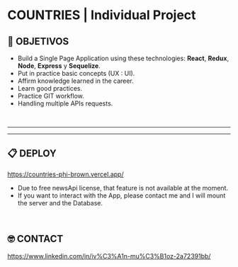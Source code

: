 # **COUNTRIES** | Individual Project

## **📌 OBJETIVOS**

-  Build a Single Page Application using these technologies: **React**, **Redux**, **Node**, **Express** y **Sequelize**.
-  Put in practice basic concepts (UX : UI).
-  Affirm knowledge learned in the career.
-  Learn good practices.
-  Practice GIT workflow.
-  Handling multiple APIs requests.

<br />

---

---

## **📋 DEPLOY**

https://countries-phi-brown.vercel.app/

-  Due to free newsApi license, that feature is not available at the moment.
-  If you want to interact with the App, please contact me and I will mount the server and the Database.

<br />

## **🤓 CONTACT**

https://www.linkedin.com/in/iv%C3%A1n-mu%C3%B1oz-2a72391bb/

<br />



